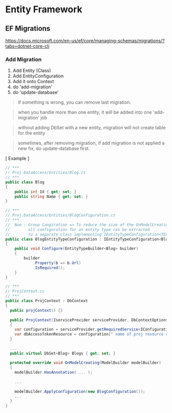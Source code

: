 # Entity Framework

## EF Migrations
https://docs.microsoft.com/en-us/ef/core/managing-schemas/migrations/?tabs=dotnet-core-cli

### Add Migration
1) Add Entity (Class)
2) Add EntityConfiguration 
3) Add it onto Context
4) do 'add-migration'
5) do 'update-database'

> if something is wrong, you can remove last migration.

> when you handle more than one entity, it will be added into one 'add-migration' job

> without adding DbSet with a new entity, migration will not create table for the entity

> sometimes, after removing migration, if add migration is not applied a new fix, do update-database first.

[ Example ]
```c#
// ***
// Proj.DataAccess/Entities/Blog.cs
// ***
public class Blog
{
    public int Id { get; set; }
    public string Name { get; set; }
}

// ***
// Proj.DataAccess/Entities/BlogConfiguration.cs
// ***
//  Noe : Group Congiration => To reduce the size of the OnModelCreating method 
//        all configuration for an entity type can be extracted 
//        to a separate class implementing IEntityTypeConfiguration<TEntity>.
public class BlogEntityTypeConfiguration : IEntityTypeConfiguration<Blog>
{
    public void Configure(EntityTypeBuilder<Blog> builder)
    {
        builder
            .Property(b => b.Url)
            .IsRequired();
    }
}

// ***
// ProjContext.cs
// ***
public class ProjContext : DbContext
{
  public projContext() {}
  
  public ProjContext(IserviceProvider serviceProvider, DbContextOptions<ProjContext> options) : base(options)
  {
    var configuration = serviceProvider.getRequiredService<IConfigurationRoot>();
    var dbAccessTokenResource = configuration[" name of proj resource definition "];
  }
  
  ...
  public virtual DbSet<Blog> Blogs { get; set; }
  
  protected override void OnModelCreating(ModelBuilder modelBuilder)
  {
    modelBuilder.HasAnnotation( ... );
    
    ...
    
    modelBuilder.ApplyConfiguration(new BlogConfiguration());
    ...
  }
}
```
